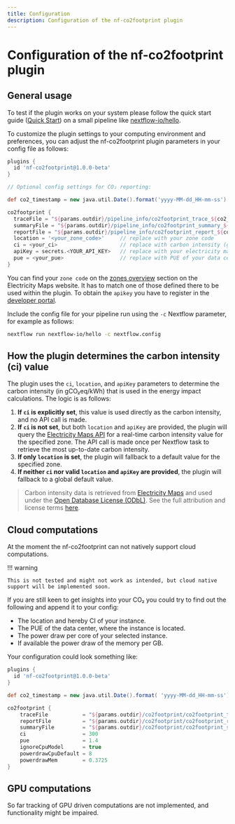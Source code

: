 ```yaml
---
title: Configuration
description: Configuration of the nf-co2footprint plugin
---
```


# Configuration of the nf-co2footprint plugin

## General usage
To test if the plugin works on your system please follow the quick start guide ([Quick Start](https://nextflow-io.github.io/nf-co2footprint/#quick-start)) on a small pipeline like [nextflow-io/hello](https://github.com/nextflow-io/hello).

To customize the plugin settings to your computing environment and preferences, you can adjust the nf-co2footprint plugin parameters in your config file as follows:

```groovy title="nextflow.config"
plugins {
  id 'nf-co2footprint@1.0.0-beta'
}

// Optional config settings for CO₂ reporting:

def co2_timestamp = new java.util.Date().format('yyyy-MM-dd_HH-mm-ss')

co2footprint {
  traceFile = "${params.outdir}/pipeline_info/co2footprint_trace_${co2_timestamp}.txt"
  summaryFile = "${params.outdir}/pipeline_info/co2footprint_summary_${co2_timestamp}.txt"
  reportFile = "${params.outdir}/pipeline_info/co2footprint_report_${co2_timestamp}.html"
  location = '<your_zone_code>'     // replace with your zone code
  ci = <your_ci>                    // replace with carbon intensity (gCO2eq/kWh)
  apiKey = secrets.<YOUR_API_KEY>   // replace with your electricity maps API key secret 
  pue = <your_pue>                  // replace with PUE of your data center
}
```
You can find your `zone code` on the [zones overview](https://portal.electricitymaps.com/docs/getting-started#zonesoverview) section on the Electricity Maps website. It has to match one of those defined there to be used within the plugin. To obtain the `apikey` you have to register in the [developer portal](https://portal.electricitymaps.com). 

Include the config file for your pipeline run using the `-c` Nextflow parameter, for example as follows:

```bash
nextflow run nextflow-io/hello -c nextflow.config
```

## How the plugin determines the carbon intensity (ci) value

The plugin uses the `ci`, `location`, and `apiKey` parameters to determine the carbon intensity (in gCO₂eq/kWh) that is used in the energy impact calculations. The logic is as follows:

1. **If `ci` is explicitly set**, this value is used directly as the carbon intensity, and no API call is made.
2. **If `ci` is not set**, but both `location` and `apiKey` are provided, the plugin will query the [Electricity Maps API](https://www.electricitymaps.com/) for a real-time carbon intensity value for the specified zone. The API call is made once per Nextflow task to retrieve the most up-to-date carbon intensity.
3. **If only `location` is set**, the plugin will fallback to a default value for the specified zone. 
3. **If neither `ci` nor valid `location` and `apiKey` are provided**, the plugin will  fallback to a global default value.

> Carbon intensity data is retrieved from [Electricity Maps](https://www.electricitymaps.com/) and used under the [Open Database License (ODbL)](https://opendatacommons.org/licenses/odbl/1-0/). See the full attribution and license terms [here](https://nextflow-io.github.io/nf-co2footprint/).

## Cloud computations

At the moment the nf-co2footprint can not natively support cloud computations.

!!! warning

    This is not tested and might not work as intended, but cloud native support will be implemented soon.

If you are still keen to get insights into your CO₂ you could try to find out the following and append it to your config:

- The location and hereby CI of your instance.
- The PUE of the data center, where the instance is located.
- The power draw per core of your selected instance.
- If available the power draw of the memory per GB.

Your configuration could look something like:

```groovy title="nextflow_cloud.config"
plugins {
  id 'nf-co2footprint@1.0.0-beta'
}

def co2_timestamp = new java.util.Date().format( 'yyyy-MM-dd_HH-mm-ss')

co2footprint {
    traceFile           = "${params.outdir}/co2footprint/co2footprint_trace_${co2_timestamp}.txt"
    reportFile          = "${params.outdir}/co2footprint/co2footprint_report_${co2_timestamp}.html"
    summaryFile         = "${params.outdir}/co2footprint/co2footprint_summary_${co2_timestamp}.txt"
    ci                  = 300
    pue                 = 1.4
    ignoreCpuModel      = true
    powerdrawCpuDefault = 8
    powerdrawMem        = 0.3725
}
```

## GPU computations

So far tracking of GPU driven computations are not implemented, and functionality might be impaired.